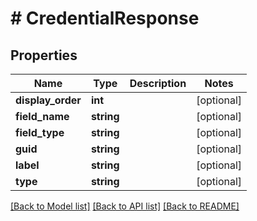 # # CredentialResponse

## Properties

Name | Type | Description | Notes
------------ | ------------- | ------------- | -------------
**display_order** | **int** |  | [optional]
**field_name** | **string** |  | [optional]
**field_type** | **string** |  | [optional]
**guid** | **string** |  | [optional]
**label** | **string** |  | [optional]
**type** | **string** |  | [optional]

[[Back to Model list]](../../README.md#models) [[Back to API list]](../../README.md#endpoints) [[Back to README]](../../README.md)

